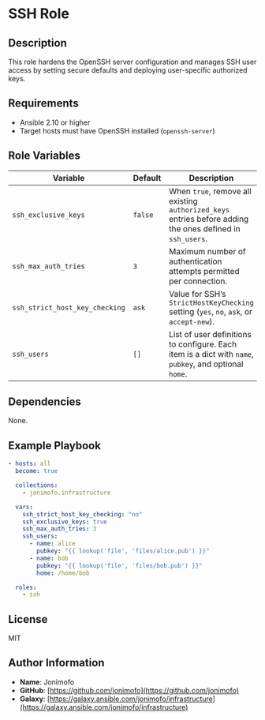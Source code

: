 # SSH Role

## Description
This role hardens the OpenSSH server configuration and manages SSH user access by setting secure defaults and deploying user-specific authorized keys.

## Requirements
- Ansible 2.10 or higher
- Target hosts must have OpenSSH installed (`openssh-server`)

## Role Variables
| Variable                       | Default    | Description                                                                                              |
|--------------------------------|------------|----------------------------------------------------------------------------------------------------------|
| `ssh_exclusive_keys`           | `false`    | When `true`, remove all existing `authorized_keys` entries before adding the ones defined in `ssh_users`. |
| `ssh_max_auth_tries`           | `3`        | Maximum number of authentication attempts permitted per connection.                                       |
| `ssh_strict_host_key_checking` | `ask`      | Value for SSH’s `StrictHostKeyChecking` setting (`yes`, `no`, `ask`, or `accept-new`).                   |
| `ssh_users`                    | `[]`       | List of user definitions to configure. Each item is a dict with `name`, `pubkey`, and optional `home`.   |

## Dependencies
None.

## Example Playbook
```yaml
- hosts: all
  become: true

  collections:
    - jonimofo.infrastructure

  vars:
    ssh_strict_host_key_checking: "no"
    ssh_exclusive_keys: true
    ssh_max_auth_tries: 3
    ssh_users:
      - name: alice
        pubkey: "{{ lookup('file', 'files/alice.pub') }}"
      - name: bob
        pubkey: "{{ lookup('file', 'files/bob.pub') }}"
        home: /home/bob

  roles:
    - ssh
````

## License

MIT

## Author Information

* **Name**: Jonimofo
* **GitHub**: [https://github.com/jonimofo](https://github.com/jonimofo)
* **Galaxy**: [https://galaxy.ansible.com/jonimofo/infrastructure](https://galaxy.ansible.com/jonimofo/infrastructure)

